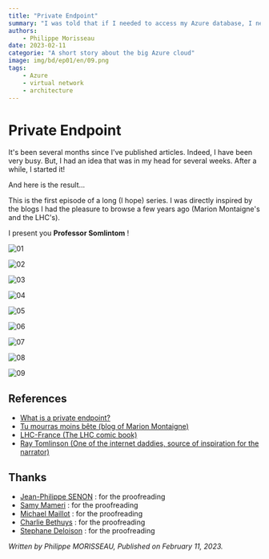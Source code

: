 ```yaml
---
title: "Private Endpoint"
summary: "I was told that if I needed to access my Azure database, I needed to set up a private endpoint. But what is a private endpoint?"
authors:
    - Philippe Morisseau
date: 2023-02-11
categorie: "A short story about the big Azure cloud"
image: img/bd/ep01/en/09.png
tags:
    - Azure
    - virtual network
    - architecture
---
```


# Private Endpoint

It's been several months since I've published articles. Indeed, I have been very busy. But, I had an idea that was in my head for several weeks. After a while, I started it!

And here is the result...

This is the first episode of a long (I hope) series. I was directly inspired by the blogs I had the pleasure to browse a few years ago (Marion Montaigne's and the LHC's).

I present you **Professor Somlintom** !

![01](../../img/bd/ep01/en/01.png)

![02](../../img/bd/ep01/en/02.png)

![03](../../img/bd/ep01/en/03.png)

![04](../../img/bd/ep01/en/04.png)

![05](../../img/bd/ep01/en/05.png)

![06](../../img/bd/ep01/en/06.png)

![07](../../img/bd/ep01/en/07.png)

![08](../../img/bd/ep01/en/08.png)

![09](../../img/bd/ep01/en/09.png)

## References

- [What is a private endpoint?](https://learn.microsoft.com/en-us/azure/private-link/private-endpoint-overview?WT.mc_id=AZ-MVP-5004832)
- [Tu mourras moins bête (blog of Marion Montaigne)](http://tumourrasmoinsbete.blogspot.com/)
- [LHC-France (The LHC comic book)](https://www.lhc-france.fr/spip.php?article689)
- [Ray Tomlinson (One of the internet daddies, source of inspiration for the narrator)](https://fr.wikipedia.org/wiki/Ray_Tomlinson)

## Thanks

- [Jean-Philippe SENON](https://www.linkedin.com/in/jeanphilippesenon/) : for the proofreading
- [Samy Mameri](https://www.linkedin.com/in/samy-mameri-60649079/) : for the proofreading
- [Michael Maillot](https://twitter.com/michael_maillot) : for the proofreading
- [Charlie Bethuys](https://www.linkedin.com/in/charlie-bethuys/) : for the proofreading
- [Stephane Deloison](https://www.linkedin.com/in/stephane-deloison-6230bb11/) : for the proofreading

_Written by Philippe MORISSEAU, Published on February 11, 2023._